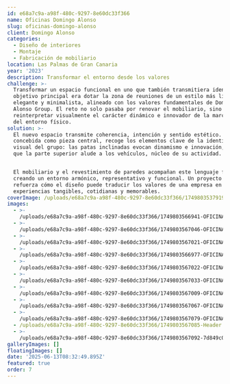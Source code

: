 ```yaml
---
id: e68a7c9a-a98f-480c-9297-8e60dc33f366
name: Oficinas Domingo Alonso
slug: oficinas-domingo-alonso
client: Domingo Alonso
categories:
  - Diseño de interiores
  - Montaje
  - Fabricación de mobiliario
location: Las Palmas de Gran Canaria
year: '2023'
description: Transformar el entorno desde los valores
challenge: >-
  Transformar un espacio funcional en uno que también transmitiera identidad. El
  objetivo principal era dotar la zona de reuniones de un estilo más ligero,
  elegante y minimalista, alineado con los valores fundamentales de Domingo
  Alonso Group. El reto no solo pasaba por renovar el mobiliario, sino por
  reinterpretar visualmente el carácter dinámico e innovador de la marca dentro
  del entorno físico.
solution: >-
  El nuevo espacio transmite coherencia, intención y sentido estético. La mesa,
  concebida como pieza central, recoge los elementos clave de la identidad
  visual del grupo: las patas inclinadas evocan dinamismo e innovación, mientras
  que la parte superior alude a los vehículos, núcleo de su actividad.


  El mobiliario y el revestimiento de paredes acompañan este lenguaje formal,
  creando un entorno armónico, representativo y funcional. Un proyecto que
  refuerza cómo el diseño puede traducir los valores de una empresa en
  experiencias tangibles, cotidianas y memorables.
coverImage: /uploads/e68a7c9a-a98f-480c-9297-8e60dc33f366/1749803537919-Header.webp
images:
  - >-
    /uploads/e68a7c9a-a98f-480c-9297-8e60dc33f366/1749803566941-OFICINADOMINGOALONSO-25.webp
  - >-
    /uploads/e68a7c9a-a98f-480c-9297-8e60dc33f366/1749803567046-OFICINADOMINGOALONSO-21.webp
  - >-
    /uploads/e68a7c9a-a98f-480c-9297-8e60dc33f366/1749803567021-OFICINADOMINGOALONSO-16.webp
  - >-
    /uploads/e68a7c9a-a98f-480c-9297-8e60dc33f366/1749803566977-OFICINADOMINGOALONSO-13.webp
  - >-
    /uploads/e68a7c9a-a98f-480c-9297-8e60dc33f366/1749803567022-OFICINADOMINGOALONSO-12.webp
  - >-
    /uploads/e68a7c9a-a98f-480c-9297-8e60dc33f366/1749803567033-OFICINADOMINGOALONSO-10.webp
  - >-
    /uploads/e68a7c9a-a98f-480c-9297-8e60dc33f366/1749803567009-OFICINADOMINGOALONSO-9l.webp
  - >-
    /uploads/e68a7c9a-a98f-480c-9297-8e60dc33f366/1749803567067-OFICINADOMINGOALONSO-6.webp
  - >-
    /uploads/e68a7c9a-a98f-480c-9297-8e60dc33f366/1749803567079-OFICINADOMINGOALONSO-3.webp
  - /uploads/e68a7c9a-a98f-480c-9297-8e60dc33f366/1749803567085-Header.webp
  - >-
    /uploads/e68a7c9a-a98f-480c-9297-8e60dc33f366/1749803567092-7d849c0f-cecb-49d7-ab56-0d5a121e48ec.webp
galleryImages: []
floatingImages: []
date: '2025-06-13T08:32:49.895Z'
featured: true
order: 7
---
```


